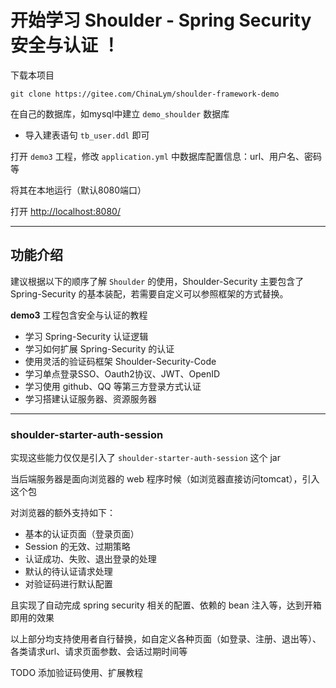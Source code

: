# 开始学习 Shoulder - Spring Security 安全与认证 ！

下载本项目

```
git clone https://gitee.com/ChinaLym/shoulder-framework-demo
```

在自己的数据库，如mysql中建立 `demo_shoulder` 数据库
- 导入建表语句 `tb_user.ddl` 即可

打开 `demo3` 工程，修改 `application.yml` 中数据库配置信息：url、用户名、密码等

将其在本地运行（默认8080端口）

打开 [http://localhost:8080/](http://localhost:8080) 

---

## 功能介绍

建议根据以下的顺序了解 `Shoulder` 的使用，Shoulder-Security 主要包含了 Spring-Security 的基本装配，若需要自定义可以参照框架的方式替换。

**demo3** 工程包含安全与认证的教程
- 学习 Spring-Security 认证逻辑
- 学习如何扩展 Spring-Security 的认证
- 使用灵活的验证码框架 Shoulder-Security-Code
- 学习单点登录SSO、Oauth2协议、JWT、OpenID
- 学习使用 github、QQ 等第三方登录方式认证
- 学习搭建认证服务器、资源服务器


---
### shoulder-starter-auth-session

实现这些能力仅仅是引入了 `shoulder-starter-auth-session` 这个 jar

当后端服务器是面向浏览器的 web 程序时候（如浏览器直接访问tomcat），引入这个包

对浏览器的额外支持如下：
- 基本的认证页面（登录页面）
- Session 的无效、过期策略
- 认证成功、失败、退出登录的处理
- 默认的待认证请求处理
- 对验证码进行默认配置

且实现了自动完成 spring security 相关的配置、依赖的 bean 注入等，达到开箱即用的效果

以上部分均支持使用者自行替换，如自定义各种页面（如登录、注册、退出等）、各类请求url、请求页面参数、会话过期时间等


TODO 添加验证码使用、扩展教程